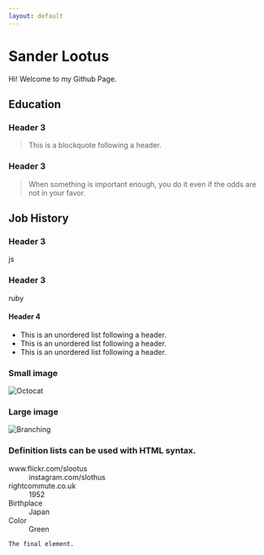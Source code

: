 ```yaml
---
layout: default
---
```


# Sander Lootus

Hi! Welcome to my Github Page. 

## Education

### Header 3

> This is a blockquote following a header.

### Header 3

> When something is important enough, you do it even if the odds are not in your favor.

## Job History 

### Header 3

js

### Header 3

ruby

#### Header 4

*   This is an unordered list following a header.
*   This is an unordered list following a header.
*   This is an unordered list following a header.

### Small image

![Octocat](https://github.githubassets.com/images/icons/emoji/octocat.png)

### Large image

![Branching](https://guides.github.com/activities/hello-world/branching.png)


### Definition lists can be used with HTML syntax.

<dl>
<dt>www.flickr.com/slootus</dt>
<dd>instagram.com/slothus</dd>
<dt>rightcommute.co.uk</dt>
<dd>1952</dd>
<dt>Birthplace</dt>
<dd>Japan</dd>
<dt>Color</dt>
<dd>Green</dd>
</dl>


```
The final element.
```
